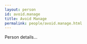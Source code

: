 ```yaml
---
layout: person
id: avoid.manage
title: Avoid Manage
permalink: people/avoid.manage.html
---
```


Person details...